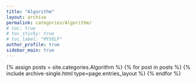 ```yaml
---
title: "Algorithm"
layout: archive
permalink: categories/Algorithm/
# toc: true
# toc_sticky: true
# toc_label: "MYSELF"
author_profile: true
sidebar_main: true
---
```



{% assign posts = site.categories.Algorithm %}
{% for post in posts %} {% include archive-single.html type=page.entries_layout %} {% endfor %}


<!-- ![icon](🍔) -->